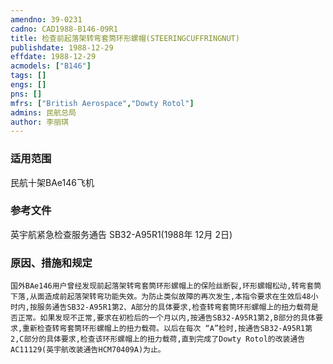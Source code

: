 ```yaml
---
amendno: 39-0231  
cadno: CAD1988-B146-09R1  
title: 检查前起落架转弯套筒环形螺帽(STEERINGCUFFRINGNUT)  
publishdate: 1988-12-29  
effdate: 1988-12-29  
acmodels: ["B146"]  
tags: []  
engs: []  
pns: []  
mfrs: ["British Aerospace","Dowty Rotol"]  
admins: 民航总局  
author: 李丽琪  
---
```

  
### 适用范围  
民航十架BAe146飞机  
  
<!--more-->  
### 参考文件
英宇航紧急检查服务通告 SB32-A95R1(1988年 12月 2日)  
  
### 原因、措施和规定  
    国外BAe146用户曾经发现前起落架转弯套筒环形螺帽上的保险丝断裂,环形螺帽松动,转弯套筒下落,从面造成前起落架转弯功能失效。为防止类似故障的再次发生,本指令要求在生效后48小时内,按服务通告SB32-A95R1第2、A部分的具体要求,检查转弯套筒环形螺帽上的扭力载荷是否正常。如果发现不正常,要求在初检后的一个月以内,按通告SB32-A95R1第2,B部分的具体要求,重新检查转弯套筒环形螺帽上的扭力载荷。以后在每次 “A”检时,按通告SB32-A95R1第2,C部分的具体要求,检查该环形螺帽上的扭力载荷,直到完成了Dowty Rotol的改装通告AC11129(英宇航改装通告HCM70409A)为止。  
